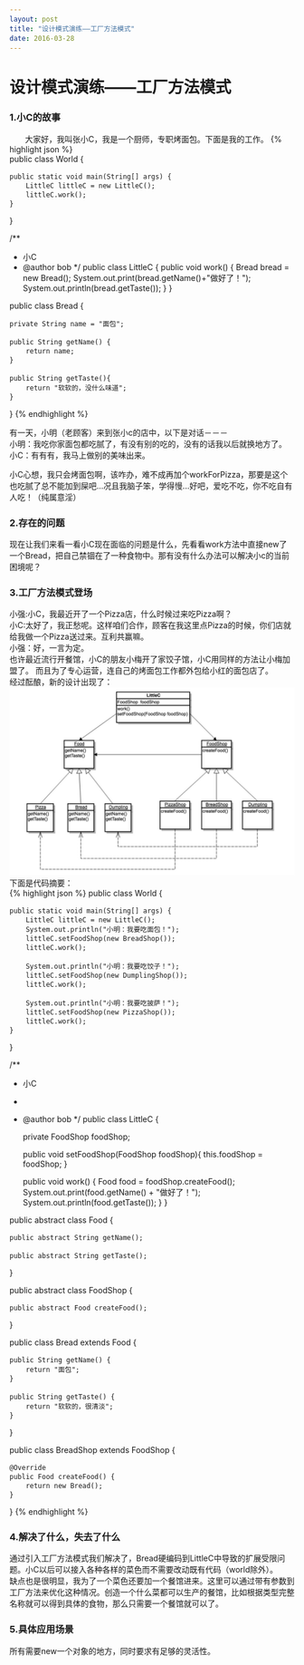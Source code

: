 ```yaml
---
layout: post
title: "设计模式演练——工厂方法模式"
date: 2016-03-28
---
```

# 设计模式演练——工厂方法模式

### 1.小C的故事

&#160; &#160; &#160; &#160;大家好，我叫张小C，我是一个厨师，专职烤面包。下面是我的工作。
{% highlight json %}     
public class World {

	public static void main(String[] args) {
		LittleC littleC = new LittleC();
		littleC.work();
	}
}

/**
 * 小C
 * @author bob
 */
public class LittleC {
	public void work() {
		   Bread bread = new Bread();
		   System.out.print(bread.getName()+"做好了！");
		   System.out.println(bread.getTaste());
		 }
}

public class Bread {

	private String name = "面包";

	public String getName() {
		return name;
	}

	public String getTaste(){
		return "软软的，没什么味道";
	}
}
{% endhighlight %} 

有一天，小明（老顾客）来到张小c的店中，以下是对话－－－   
小明：我吃你家面包都吃腻了，有没有别的吃的，没有的话我以后就换地方了。    
小C：有有有，我马上做别的美味出来。     

小C心想，我只会烤面包啊，该咋办，难不成再加个workForPizza，那要是这个也吃腻了总不能加到屎吧...况且我脑子笨，学得慢...好吧，爱吃不吃，你不吃自有人吃！（纯属意淫）   

### 2.存在的问题
 现在让我们来看一看小C现在面临的问题是什么，先看看work方法中直接new了一个Bread，把自己禁锢在了一种食物中。那有没有什么办法可以解决小c的当前困境呢？   
### 3.工厂方法模式登场   
小强:小C，我最近开了一个Pizza店，什么时候过来吃Pizza啊？   
小C:太好了，我正愁呢。这样咱们合作，顾客在我这里点Pizza的时候，你们店就给我做一个Pizza送过来。互利共赢嘛。   
小强：好，一言为定。   
也许最近流行开餐馆，小C的朋友小梅开了家饺子馆，小C用同样的方法让小梅加盟了。 而且为了专心运营，连自己的烤面包工作都外包给小红的面包店了。     
经过酝酿，新的设计出现了：
<img src="../assets/img/design_pattern/factory_method/factory_mothod_1.png">
下面是代码摘要：   
{% highlight json %}
public class World {

	public static void main(String[] args) {
		LittleC littleC = new LittleC();
		System.out.println("小明：我要吃面包！");
		littleC.setFoodShop(new BreadShop());
		littleC.work();

		System.out.println("小明：我要吃饺子！");
		littleC.setFoodShop(new DumplingShop());
		littleC.work();

		System.out.println("小明：我要吃披萨！");
		littleC.setFoodShop(new PizzaShop());
		littleC.work();
	}
}

/**
 * 小C
 * 
 * @author bob
 */
public class LittleC {

	private FoodShop foodShop;
	
	public void setFoodShop(FoodShop foodShop){
		this.foodShop = foodShop;
	}

	public void work() {
		Food food = foodShop.createFood();
		System.out.print(food.getName() + "做好了！");
		System.out.println(food.getTaste());
	}
} 

public abstract class Food {

	public abstract String getName();

	public abstract String getTaste();
}

public abstract class FoodShop {

	public abstract Food createFood();
}

public class Bread extends Food {

	public String getName() {
		return "面包";
	}

	public String getTaste() {
		return "软软的，很清淡";
	}
}

public class BreadShop extends FoodShop {

	@Override
	public Food createFood() {
		return new Bread();
	}

} 
{% endhighlight %} 

### 4.解决了什么，失去了什么
通过引入工厂方法模式我们解决了，Bread硬编码到LittleC中导致的扩展受限问题。小C以后可以接入各种各样的菜色而不需要改动既有代码（world除外）。   
缺点也是很明显，我为了一个菜色还要加一个餐馆进来。这里可以通过带有参数到工厂方法来优化这种情况。创造一个什么菜都可以生产的餐馆，比如根据类型完整名称就可以得到具体的食物，那么只需要一个餐馆就可以了。   

### 5.具体应用场景
所有需要new一个对象的地方，同时要求有足够的灵活性。